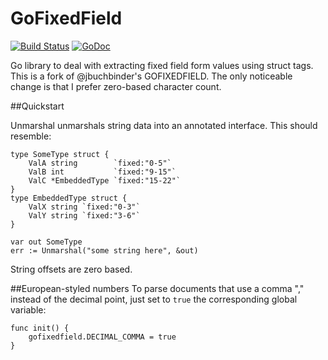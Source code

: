 # GoFixedField 

[![Build Status](https://secure.travis-ci.org/qrawl/gofixedfield.png)](http://travis-ci.org/qrawl/gofixedfield)
[![GoDoc](https://godoc.org/github.com/qrawl/gofixedfield?status.png)](https://godoc.org/github.com/qrawl/gofixedfield)

Go library to deal with extracting fixed field form values using struct tags.  
This is a fork of @jbuchbinder's GOFIXEDFIELD. The only noticeable change is that I prefer zero-based character count.

##Quickstart

Unmarshal unmarshals string data into an annotated interface. This should
resemble:

	type SomeType struct {
		ValA string        `fixed:"0-5"`
		ValB int           `fixed:"9-15"`
		ValC *EmbeddedType `fixed:"15-22"`
 	}
	type EmbeddedType struct {
		ValX string `fixed:"0-3"`
		ValY string `fixed:"3-6"`
	}

	var out SomeType
	err := Unmarshal("some string here", &out)

String offsets are zero based.

##European-styled numbers
To parse documents that use a comma "," instead of the decimal point, just set to `true` the corresponding global variable:

	func init() {
		gofixedfield.DECIMAL_COMMA = true
	}
